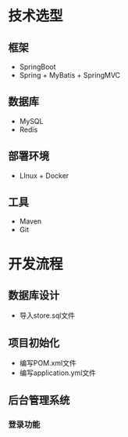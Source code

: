 # 技术选型

## 框架

* SpringBoot
* Spring + MyBatis + SpringMVC

## 数据库

* MySQL
* Redis

## 部署环境

* LInux + Docker

## 工具

* Maven
* Git

# 开发流程

## 数据库设计

* 导入store.sql文件

## 项目初始化

* 编写POM.xml文件
* 编写application.yml文件

## 后台管理系统

### 登录功能

